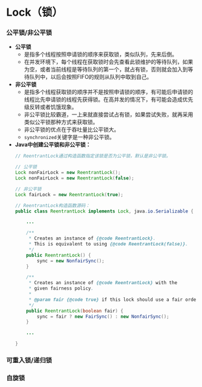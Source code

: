 # Lock（锁）

### 公平锁/非公平锁
* **公平锁**
  * 是指多个线程按照申请锁的顺序来获取锁，类似队列，先来后倒。
  * 在并发环境下，每个线程在获取锁时会先查看此锁维护的等待队列，如果为空，或者当前线程是等待队列的第一个，就占有锁，否则就会加入到等待队列中，以后会按照FIFO的规则从队列中取到自己。
* **非公平锁**
  * 是指多个线程获取锁的顺序并不是按照申请锁的顺序，有可能后申请锁的线程比先申请锁的线程先获得锁。在高并发的情况下，有可能会造成优先级反转或者饥饿现象。
  * 非公平锁比较霸道，一上来就直接尝试占有锁，如果尝试失败，就再采用类似公平锁那种方式来获取锁。
  * 非公平锁的优点在于吞吐量比公平锁大。
  * `synchronized`关键字是一种非公平锁。
* **Java中创建公平锁和非公平锁：**
  ```java
  // ReentrantLock通过构造函数指定该锁是否为公平锁，默认是非公平锁。
  
  // 公平锁
  Lock nonFairLock = new ReentrantLock();
  Lock nonFairLock = new ReentrantLock(false);

  // 非公平锁
  Lock fairLock = new ReentrantLock(true);

  // ReentrantLock构造函数源码：
  public class ReentrantLock implements Lock, java.io.Serializable {

      ...

      /**
       * Creates an instance of {@code ReentrantLock}.
       * This is equivalent to using {@code ReentrantLock(false)}.
       */
      public ReentrantLock() {
          sync = new NonfairSync();
      }

      /**
       * Creates an instance of {@code ReentrantLock} with the
       * given fairness policy.
       *
       * @param fair {@code true} if this lock should use a fair ordering policy
       */
      public ReentrantLock(boolean fair) {
          sync = fair ? new FairSync() : new NonfairSync();
      }

      ...

  }
  ```

### 可重入锁/递归锁

### 自旋锁
